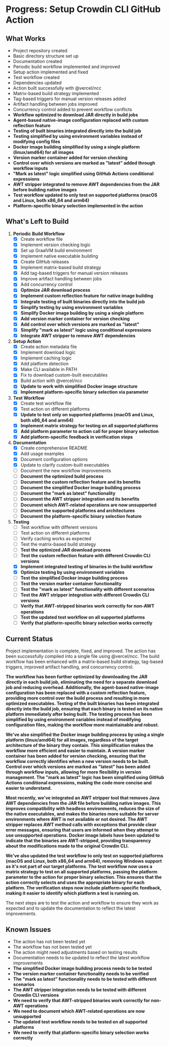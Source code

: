 # Progress: Setup Crowdin CLI GitHub Action

## What Works

- Project repository created
- Basic directory structure set up
- Documentation created
- Periodic build workflow implemented and improved
- Setup action implemented and fixed
- Test workflow created
- Dependencies updated
- Action built successfully with @vercel/ncc
- Matrix-based build strategy implemented
- Tag-based triggers for manual version releases added
- Artifact handling between jobs improved
- Concurrency control added to prevent workflow conflicts
- **Workflow optimized to download JAR directly in build jobs**
- **Agent-based native-image configuration replaced with custom reflection feature**
- **Testing of built binaries integrated directly into the build job**
- **Testing simplified by using environment variables instead of modifying config files**
- **Docker image building simplified by using a single platform (linux/amd64) for all images**
- **Version marker container added for version checking**
- **Control over which versions are marked as "latest" added through workflow inputs**
- **"Mark as latest" logic simplified using GitHub Actions conditional expressions**
- **AWT stripper integrated to remove AWT dependencies from the JAR before building native images**
- **Test workflow updated to only test on supported platforms (macOS and Linux, both x86_64 and arm64)**
- **Platform-specific binary selection implemented in the action**

## What's Left to Build

1. **Periodic Build Workflow**
   - [x] Create workflow file
   - [x] Implement version checking logic
   - [x] Set up GraalVM build environment
   - [x] Implement native executable building
   - [x] Create GitHub releases
   - [x] Implement matrix-based build strategy
   - [x] Add tag-based triggers for manual version releases
   - [x] Improve artifact handling between jobs
   - [x] Add concurrency control
   - [x] **Optimize JAR download process**
   - [x] **Implement custom reflection feature for native image building**
   - [x] **Integrate testing of built binaries directly into the build job**
   - [x] **Simplify testing by using environment variables**
   - [x] **Simplify Docker image building by using a single platform**
   - [x] **Add version marker container for version checking**
   - [x] **Add control over which versions are marked as "latest"**
   - [x] **Simplify "mark as latest" logic using conditional expressions**
   - [x] **Integrate AWT stripper to remove AWT dependencies**

2. **Setup Action**
   - [x] Create action metadata file
   - [x] Implement download logic
   - [x] Implement caching logic
   - [x] Add platform detection
   - [x] Make CLI available in PATH
   - [x] Fix to download custom-built executables
   - [x] Build action with @vercel/ncc
   - [x] **Update to work with simplified Docker image structure**
   - [x] **Implement platform-specific binary selection via parameter**

3. **Test Workflow**
   - [x] Create test workflow file
   - [x] Test action on different platforms
   - [x] **Update to test only on supported platforms (macOS and Linux, both x86_64 and arm64)**
   - [x] **Implement matrix strategy for testing on all supported platforms**
   - [x] **Add platform parameter to action call for proper binary selection**
   - [x] **Add platform-specific feedback in verification steps**

4. **Documentation**
   - [x] Create comprehensive README
   - [x] Add usage examples
   - [x] Document configuration options
   - [x] Update to clarify custom-built executables
   - [ ] Document the new workflow improvements
   - [ ] **Document the optimized build process**
   - [ ] **Document the custom reflection feature and its benefits**
   - [ ] **Document the simplified Docker image building process**
   - [ ] **Document the "mark as latest" functionality**
   - [ ] **Document the AWT stripper integration and its benefits**
   - [ ] **Document which AWT-related operations are now unsupported**
   - [ ] **Document the supported platforms and architectures**
   - [ ] **Document the platform-specific binary selection feature**

5. **Testing**
   - [ ] Test workflow with different versions
   - [ ] Test action on different platforms
   - [ ] Verify caching works as expected
   - [ ] Test the matrix-based build strategy
   - [ ] **Test the optimized JAR download process**
   - [ ] **Test the custom reflection feature with different Crowdin CLI versions**
   - [x] **Implement integrated testing of binaries in the build workflow**
   - [x] **Optimize testing by using environment variables**
   - [ ] **Test the simplified Docker image building process**
   - [ ] **Test the version marker container functionality**
   - [ ] **Test the "mark as latest" functionality with different scenarios**
   - [ ] **Test the AWT stripper integration with different Crowdin CLI versions**
   - [ ] **Verify that AWT-stripped binaries work correctly for non-AWT operations**
   - [ ] **Test the updated test workflow on all supported platforms**
   - [ ] **Verify that platform-specific binary selection works correctly**

## Current Status

Project implementation is complete, fixed, and improved. The action has been successfully compiled into a single file using @vercel/ncc. The build workflow has been enhanced with a matrix-based build strategy, tag-based triggers, improved artifact handling, and concurrency control. 

**The workflow has been further optimized by downloading the JAR directly in each build job, eliminating the need for a separate download job and reducing overhead. Additionally, the agent-based native-image configuration has been replaced with a custom reflection feature, providing more control over the build process and resulting in more optimized executables. Testing of the built binaries has been integrated directly into the build job, ensuring that each binary is tested on its native platform immediately after being built. The testing process has been simplified by using environment variables instead of modifying configuration files, making the workflow more maintainable and robust.**

**We've also simplified the Docker image building process by using a single platform (linux/amd64) for all images, regardless of the target architecture of the binary they contain. This simplification makes the workflow more efficient and easier to maintain. A version marker container has been added for version checking, ensuring that the workflow correctly identifies when a new version needs to be built. Control over which versions are marked as "latest" has been added through workflow inputs, allowing for more flexibility in version management. The "mark as latest" logic has been simplified using GitHub Actions conditional expressions, making the code more concise and easier to understand.**

**Most recently, we've integrated an AWT stripper tool that removes Java AWT dependencies from the JAR file before building native images. This improves compatibility with headless environments, reduces the size of the native executables, and makes the binaries more suitable for server environments where AWT is not available or not desired. The AWT stripper replaces AWT method calls with exceptions that provide clear error messages, ensuring that users are informed when they attempt to use unsupported operations. Docker image labels have been updated to indicate that the binaries are AWT-stripped, providing transparency about the modifications made to the original Crowdin CLI.**

**We've also updated the test workflow to only test on supported platforms (macOS and Linux, both x86_64 and arm64), removing Windows support as it's not part of our target platforms. The test workflow now uses a matrix strategy to test on all supported platforms, passing the platform parameter to the action for proper binary selection. This ensures that the action correctly selects and uses the appropriate binary for each platform. The verification steps now include platform-specific feedback, making it easier to identify which platform a test is running on.**

The next steps are to test the action and workflow to ensure they work as expected and to update the documentation to reflect the latest improvements.

## Known Issues

- The action has not been tested yet
- The workflow has not been tested yet
- The action might need adjustments based on testing results
- Documentation needs to be updated to reflect the latest workflow improvements
- **The simplified Docker image building process needs to be tested**
- **The version marker container functionality needs to be verified**
- **The "mark as latest" functionality needs to be tested with different scenarios**
- **The AWT stripper integration needs to be tested with different Crowdin CLI versions**
- **We need to verify that AWT-stripped binaries work correctly for non-AWT operations**
- **We need to document which AWT-related operations are now unsupported**
- **The updated test workflow needs to be tested on all supported platforms**
- **We need to verify that platform-specific binary selection works correctly** 
